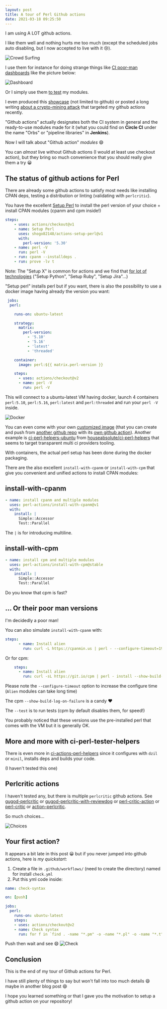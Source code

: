 ```yaml
---
layout: post
title: A tour of Perl Github actions
date: 2021-03-18 09:25:50
---
```

I am using A LOT github actions. 

I like them well and nothing hurts me too much (except the scheduled jobs auto disabling, but I now accepted to live with it :cry:).

![Crowd Surfing](images/ov1zn82qeovcq8rtqfz6.png)

I use them for instance for doing strange things like [CI poor-man dashboards](https://github.com/thibaultduponchelle/aliens-ci) like the picture below:

![Dashboard](images/hs64nc1fky4bdhmochz1.png)

Or I simply use them [to test](https://github.com/thibaultduponchelle/XML-Minifier/blob/master/.github/workflows/linux.yml) my modules.

I even produced this [showcase](https://github.com/thibaultduponchelle/messy-ci-workflows) (not limited to github) or posted a long writing [about a crypto-mining attack](https://dev.to/thibaultduponchelle/the-github-action-mining-attack-through-pull-request-2lmc) that targeted my github actions recently.

"Github actions" actually designates both the CI system in general and the ready-to-use modules made for it (what you could find on **Circle CI** under the name "Orbs" or "pipeline libraries" in **Jenkins**).

Now I will talk about "Github action" *modules* :smile:

You can *almost* live without Github actions (I would at least use checkout action), but they bring so much convenience that you should really give them a try :grinning:

## The status of github actions for Perl
There are already some github actions to satisfy most needs like installing CPAN deps, testing a distribution or linting (validating with `perlcritic`).

You have the excellent [Setup Perl](https://github.com/shogo82148/actions-setup-perl) to install the perl version of your choice + install CPAN modules (cpanm and cpm inside!)

```yml
steps:
    - uses: actions/checkout@v1
    - name: Setup Perl
      uses: shogo82148/actions-setup-perl@v1
      with:
        perl-version: '5.30'
    - name: perl -V
      run: perl -V
    - run: cpanm --installdeps .
    - run: prove -lv t
```

Note: The "Setup X" is common for actions and we find that [for lot of technologies](https://github.com/marketplace?type=actions&query=Setup) ("Setup Python", "Setup Ruby", "Setup Jira"...) 

"Setup perl" installs perl but if you want, there is also the possibility to use a docker image having already the version you want:

```yml
 jobs:
  perl:

    runs-on: ubuntu-latest

    strategy:
      matrix:
        perl-version:
          - '5.10'
          - '5.16'
          - 'latest'
          - 'threaded'

    container:
      image: perl:${{ matrix.perl-version }}

    steps:
      - uses: actions/checkout@v2
      - name: perl -V
        run: perl -V
```

This will connect to a ubuntu-latest VM having docker, launch 4 containers `perl:5.10`, `perl:5.16`, `perl:latest` and `perl:threaded` and run your `perl -V` inside.

![Docker](images/hhldd72iecrf23gbxsne.png)

You can even come with your own [customized image](https://hub.docker.com/r/tibtibdocker/perl-blead) (that you can create and push from [another github repo](https://github.com/thibaultduponchelle/docker-perl-blead) with its [own github action](https://github.com/thibaultduponchelle/docker-perl-blead/blob/master/.github/workflows/perl-blead.yml)).
Another example is [ci-perl-helpers-ubuntu](https://hub.docker.com/r/houseabsolute/ci-perl-helpers-ubuntu) from [houseabsolute/ci-perl-helpers](https://github.com/houseabsolute/ci-perl-helpers) that seems to target transparent multi ci providers tooling.

With containers, the actual perl setup has been done during the docker packaging.

There are the also excellent `install-with-cpanm` or `install-with-cpm` that give you convenient and unified actions to install CPAN modules:

## install-with-cpanm
```yml
- name: install cpanm and multiple modules
  uses: perl-actions/install-with-cpanm@v1
  with:
    install: |
      Simple::Accessor
      Test::Parallel
```
The `|` is for introducing multiline.

## install-with-cpm
```yml
- name: install cpm and multiple modules
  uses: perl-actions/install-with-cpm@stable
  with:
    install: |
      Simple::Accessor
      Test::Parallel
```
Do you know that cpm is fast?

## ... Or their poor man versions
I'm decidedly a poor man!

You can also simulate `install-with-cpanm` with:
```yml
steps:
      - name: Install alien
        run: curl -L https://cpanmin.us | perl - --configure-timeout=1920 Alien::FFI
```

Or for cpm:
```yml
    steps:
      - name: Install alien
        run: curl -sL https://git.io/cpm | perl - install --show-build-log-on-failure --test --configure-timeout=1920 Alien::FFI
```

Please note the `--configure-timeout` option to increase the configure time (`Alien` modules can take long time)

The cpm `--show-build-log-on-failure` is a candy :heart:

The `--test` is to run tests (cpm by default disables them, for speed!)

You probably noticed that these versions use the pre-installed perl that comes with the VM but it is generally OK.

## More and more with ci-perl-tester-helpers
There is even more in [ci-actions-perl-helpers](https://github.com/perl-actions/ci-perl-tester-helpers) since it configures with `dzil` or `minil`, installs deps and builds your code.

(I haven't tested this one)

## Perlcritic actions
I haven't tested any, but there is multiple `perlcritic` github actions. See [gugod-perlcritic](https://github.com/marketplace/actions/gugod-perlcritic) or [gugod-perlcritic-with-reviewdog](https://github.com/marketplace/actions/gugod-perlcritic-with-reviewdog) or [perl-critic-action](https://github.com/natanlao/perl-critic-action) or [perl-critic](https://github.com/pipeline-components/perl-critic) or [action-perlcritic](https://github.com/Difegue/action-perlcritic).

So much choices...

![Choices](images/nly9xch6bs06tk84bi9e.jpg)

## Your first action?
It appears a bit late in this post :grinning: but if you never jumped into github actions, here is *my quickstart*:

1. Create a file in `.github/workflows/` (need to create the directory) named for install `check.yml`
2. Put this yml code inside:
```yml
name: check-syntax

on: [push]

jobs:
  perl:
    runs-on: ubuntu-latest
    steps:
    - uses: actions/checkout@v2
    - name: Check syntax 
      run: for f in `find . -name "*.pm" -o -name "*.pl" -o -name "*.t"`; do perl -c $f; done
```

Push then wait and see :smile:
![Check](images/1a7qsvjpda4ulmc52qbt.png)


## Conclusion
This is the end of my tour of Github actions for Perl.

I have still plenty of things to say but won't fall into too much details :smile: maybe in another blog post :smile:

I hope you learned something or that I gave you the motivation to setup a github action on your repository!


 
